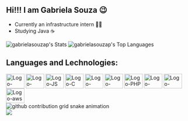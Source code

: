 ## Hi!!!  I am Gabriela Souza 😉


- Currently an infrastructure intern 👩‍💻
- Studying Java ☕

![gabrielasouzap's Stats](https://github-readme-stats.vercel.app/api?username=gabrielasouzap&theme=gotham&show_icons=true&hide_border=true&count_private=true) ![gabrielasouzap's Top Languages](https://github-readme-stats.vercel.app/api/top-langs/?username=gabrielasouzap&theme=gotham&show_icons=true&hide_border=true&layout=compact)

## Languages and Lechnologies: 
<div align="left">
  <img align="center" alt="Logo-CSS3" src="https://cdn.jsdelivr.net/gh/devicons/devicon@latest/icons/css3/css3-original.svg" height="40" width="50">
  <img align="center" alt="Logo-HTML" src="https://cdn.jsdelivr.net/gh/devicons/devicon@latest/icons/html5/html5-original.svg" height="40" width="50">
  <img align="center" alt="Logo-JS" src="https://cdn.jsdelivr.net/gh/devicons/devicon@latest/icons/javascript/javascript-original.svg" height="40" width="50">
  <img align="center" alt="Logo-C" src="https://cdn.jsdelivr.net/gh/devicons/devicon@latest/icons/c/c-original.svg" height="40" width="50">
  <img align="center" alt="Logo-JAVA" src="https://cdn.jsdelivr.net/gh/devicons/devicon@latest/icons/java/java-original.svg" height="40" width="50">
  <img align="center" alt="Logo-MySql" src="https://cdn.jsdelivr.net/gh/devicons/devicon@latest/icons/mysql/mysql-original.svg" height="40" width="50">
  <img align="center" alt="Logo-PHP" src="https://cdn.jsdelivr.net/gh/devicons/devicon@latest/icons/php/php-original.svg" height="40" width="50">
  <img align="center" alt="Logo-Python" src="https://cdn.jsdelivr.net/gh/devicons/devicon@latest/icons/python/python-original.svg" height="40" width="50">
  <img align="center" alt="Logo-Linux" src="https://cdn.jsdelivr.net/gh/devicons/devicon@latest/icons/linux/linux-original.svg" height="40" width="50">
  <img align="center" alt="Logo-aws" src="https://cdn.jsdelivr.net/gh/devicons/devicon@latest/icons/amazonwebservices/amazonwebservices-original-wordmark.svg" height="40" width="50">
</div>

<picture>
  <source media="(prefers-color-scheme: dark)" srcset="https://raw.githubusercontent.com/gabrielasouzap/gabrielasouzap/output/github-contribution-grid-snake-dark.svg">
  <source media="(prefers-color-scheme: light)" srcset="https://raw.githubusercontent.com/gabrielasouzap/gabrielasouzap/output/github-contribution-grid-snake.svg">
  <img alt="github contribution grid snake animation" src="https://raw.githubusercontent.com/Ygabrielasouzap/gabrielasouzap/output/github-contribution-grid-snake.svg">
</picture>

<div>
  <a href="gabrielasoope@gmail.com" target=""><img src="https://img.shields.io/badge/Gmail-D14836?style=for-the-badge&logo=gmail&logoColor=white"></a>
</div>
